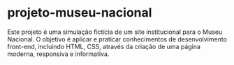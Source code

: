 # projeto-museu-nacional
Este projeto é uma simulação fictícia de um site institucional para o Museu Nacional. O objetivo é aplicar e praticar conhecimentos de desenvolvimento front-end, incluindo HTML, CSS, através da criação de uma página moderna, responsiva e informativa.
